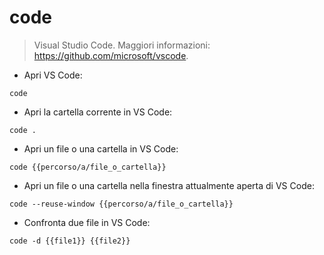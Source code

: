 # code

> Visual Studio Code.
> Maggiori informazioni: <https://github.com/microsoft/vscode>.

- Apri VS Code:

`code`

- Apri la cartella corrente in VS Code:

`code .`

- Apri un file o una cartella in VS Code:

`code {{percorso/a/file_o_cartella}}`

- Apri un file o una cartella nella finestra attualmente aperta di VS Code:

`code --reuse-window {{percorso/a/file_o_cartella}}`

- Confronta due file in VS Code:

`code -d {{file1}} {{file2}}`
